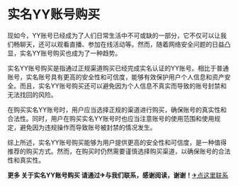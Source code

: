 # 实名YY账号购买

现如今，YY账号已经成为了人们日常生活中不可或缺的一部分，它不仅可以让我们畅聊天，还可以观看直播、参加在线活动等。然而，随着网络安全问题的日益凸显，实名YY账号购买也成为了一种趋势。

实名YY账号购买是指通过正规渠道购买已经完成实名认证的YY账号。相比于普通账号，实名账号具有更高的安全性和可信度，能够有效保护用户个人信息和资产安全。而且，实名YY账号购买还可以避免因为个人信息不真实而导致的账号封禁和无法找回的风险。

在购买实名YY账号时，用户应当选择正规的渠道进行购买，确保账号的真实性和合法性。同时，用户在购买实名YY账号时也应当注意账号的使用范围和使用规定，避免因为违规操作而导致账号被封禁的情况发生。

综上所述，实名YY账号购买能够为用户提供更高的安全性和可信度，是一种值得推荐的购买方式。然而，在购买时仍然需要谨慎选择购买渠道，以确保账号的合法性和真实性。

**更多 关于实名YY账号购买 请通过✈与我们联系，感谢阅读，谢谢！**[✈点这里联系](https://b.k02.cc)